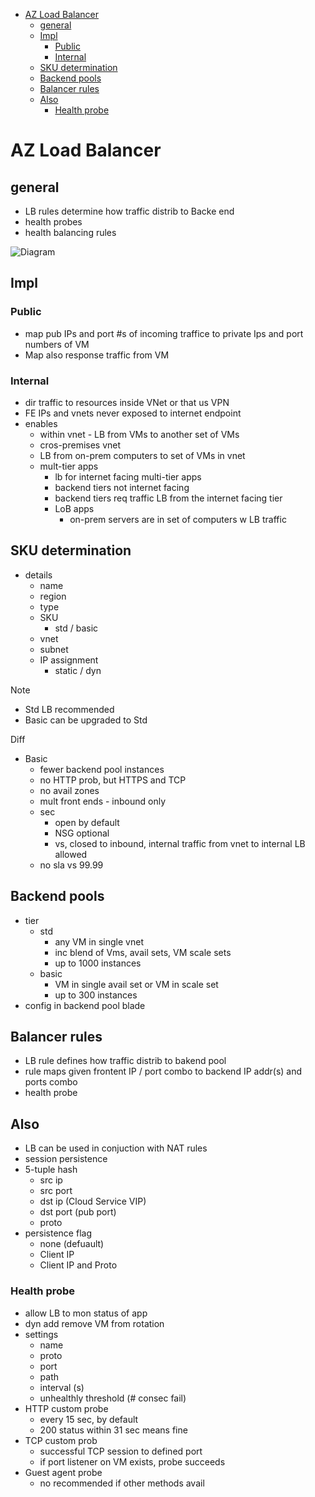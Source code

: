 - [AZ Load Balancer](#az-load-balancer)
  - [general](#general)
  - [Impl](#impl)
    - [Public](#public)
    - [Internal](#internal)
  - [SKU determination](#sku-determination)
  - [Backend pools](#backend-pools)
  - [Balancer rules](#balancer-rules)
  - [Also](#also)
    - [Health probe](#health-probe)
# AZ Load Balancer

## general
* LB rules determine how traffic distrib to Backe end
* health probes
* health balancing rules

![Diagram](https://docs.microsoft.com/en-us/learn/wwl-azure/configure-azure-load-balancer/media/load-balancer-4caf947b.png)

## Impl
### Public
* map pub IPs and port #s of incoming traffice to private Ips and port numbers of VM
* Map also response traffic from VM
### Internal
* dir traffic to resources inside VNet or that us VPN 
* FE IPs and vnets never exposed to internet endpoint
* enables
  * within vnet - LB from VMs to another set of VMs
  * cros-premises vnet
  * LB from on-prem computers to set of VMs in vnet
  * mult-tier apps
    * lb for internet facing multi-tier apps
    * backend tiers not internet facing
    * backend tiers req traffic LB from the internet facing tier
    * LoB apps
      * on-prem servers are in set of computers w LB traffic

## SKU determination
* details
  * name
  * region
  * type
  * SKU
    * std / basic
  * vnet 
  * subnet
  * IP assignment
    * static / dyn

Note
* Std LB recommended
* Basic can be upgraded to Std

Diff
* Basic
  * fewer backend pool instances
  * no HTTP prob, but HTTPS and TCP
  * no avail zones
  * mult front ends - inbound only
  * sec
    * open by default
    * NSG optional
    * vs, closed to inbound, internal traffic from vnet to internal LB allowed
  * no sla vs 99.99

## Backend pools

* tier
  * std
    * any VM in single vnet
    * inc blend of Vms, avail sets, VM scale sets
    * up to 1000 instances
  * basic
    * VM in single avail set or VM in scale set
    * up to 300 instances
* config in backend pool blade
  
## Balancer rules
* LB rule defines how traffic distrib to bakend pool
* rule maps given frontent IP / port combo to backend IP addr(s) and ports combo
* health probe

## Also
* LB can be used in conjuction with NAT rules
* session persistence
* 5-tuple hash
  * src ip
  * src port
  * dst ip (Cloud Service VIP)
  * dst port (pub port)
  * proto
* persistence flag
  * none (defuault)
  * Client IP
  * Client IP and Proto

### Health probe
* allow LB to mon status of app
* dyn add  remove VM from rotation 
* settings
  * name
  * proto
  * port
  * path 
  * interval (s)
  * unhealthly threshold (# consec fail)
* HTTP custom probe
  * every 15 sec, by default
  * 200 status within 31 sec means fine
* TCP custom prob
  * successful TCP session to defined port
  * if port listener on VM exists, probe succeeds
* Guest agent probe 
  * no recommended if other methods avail